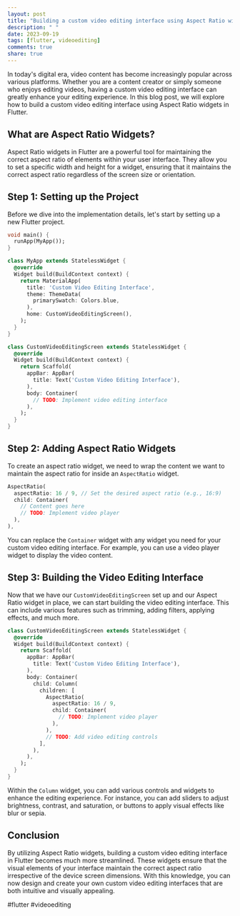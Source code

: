 ```yaml
---
layout: post
title: "Building a custom video editing interface using Aspect Ratio widgets in Flutter"
description: " "
date: 2023-09-19
tags: [flutter, videoediting]
comments: true
share: true
---
```


In today's digital era, video content has become increasingly popular across various platforms. Whether you are a content creator or simply someone who enjoys editing videos, having a custom video editing interface can greatly enhance your editing experience. In this blog post, we will explore how to build a custom video editing interface using Aspect Ratio widgets in Flutter.

## What are Aspect Ratio Widgets?

Aspect Ratio widgets in Flutter are a powerful tool for maintaining the correct aspect ratio of elements within your user interface. They allow you to set a specific width and height for a widget, ensuring that it maintains the correct aspect ratio regardless of the screen size or orientation.

## Step 1: Setting up the Project

Before we dive into the implementation details, let's start by setting up a new Flutter project.

```dart
void main() {
  runApp(MyApp());
}

class MyApp extends StatelessWidget {
  @override
  Widget build(BuildContext context) {
    return MaterialApp(
      title: 'Custom Video Editing Interface',
      theme: ThemeData(
        primarySwatch: Colors.blue,
      ),
      home: CustomVideoEditingScreen(),
    );
  }
}

class CustomVideoEditingScreen extends StatelessWidget {
  @override
  Widget build(BuildContext context) {
    return Scaffold(
      appBar: AppBar(
        title: Text('Custom Video Editing Interface'),
      ),
      body: Container(
        // TODO: Implement video editing interface
      ),
    );
  }
}
```

## Step 2: Adding Aspect Ratio Widgets

To create an aspect ratio widget, we need to wrap the content we want to maintain the aspect ratio for inside an `AspectRatio` widget.

```dart
AspectRatio(
  aspectRatio: 16 / 9, // Set the desired aspect ratio (e.g., 16:9)
  child: Container(
    // Content goes here
    // TODO: Implement video player
  ),
),
```

You can replace the `Container` widget with any widget you need for your custom video editing interface. For example, you can use a video player widget to display the video content.

## Step 3: Building the Video Editing Interface

Now that we have our `CustomVideoEditingScreen` set up and our Aspect Ratio widget in place, we can start building the video editing interface. This can include various features such as trimming, adding filters, applying effects, and much more.

```dart
class CustomVideoEditingScreen extends StatelessWidget {
  @override
  Widget build(BuildContext context) {
    return Scaffold(
      appBar: AppBar(
        title: Text('Custom Video Editing Interface'),
      ),
      body: Container(
        child: Column(
          children: [
            AspectRatio(
              aspectRatio: 16 / 9,
              child: Container(
                // TODO: Implement video player
              ),
            ),
            // TODO: Add video editing controls
          ],
        ),
      ),
    );
  }
}
```

Within the `Column` widget, you can add various controls and widgets to enhance the editing experience. For instance, you can add sliders to adjust brightness, contrast, and saturation, or buttons to apply visual effects like blur or sepia.

## Conclusion

By utilizing Aspect Ratio widgets, building a custom video editing interface in Flutter becomes much more streamlined. These widgets ensure that the visual elements of your interface maintain the correct aspect ratio irrespective of the device screen dimensions. With this knowledge, you can now design and create your own custom video editing interfaces that are both intuitive and visually appealing.

#flutter #videoediting